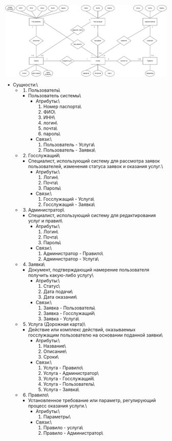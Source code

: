 ![alt text](https://github.com/cuug/MigrationMap/blob/master/Lab2/ERD-Diagram.png)

- Сущности:\
    - 1. Пользователь\
        - Пользователь системы\
            - Атрибуты:\
                1) Номер паспорта\
                2) ФИО\
                3) ИНН\
                4) логин\
                5) почта\
                6) пароль\
            - Связи:\
                1) Пользователь - Услуга\
                2) Пользователь - Заявка\
    - 2. Госслужащий\
        - Специалист, использующий систему для рассмотра заявок пользователей, изменения статуса заявок и оказания услуг.\
            - Атрибуты:\
                1) Логин\
                2) Почта\
                3) Пароль\
            - Связи:\
                1) Госслужащий - Услуга\
                2) Госслужащий - Заявка\
    - 3. Администратор\
        - Специалист, использующий систему для редактирования услуг и правил\
            - Атрибуты:\
                1) Логин\
                2) Почта\
                3) Пароль\
            - Связи:\
                1) Администратор - Правило\
                2) Администратор - Услуга\
    - 4. Заявка\
        - Документ, подтверждающий намерение пользователя получить какую-либо услугу\
            - Атрибуты:\
                1) Статус\
                2) Дата подачи\
                3) Дата оказания\
            - Связи:\
                1) Заявка - Пользователь\
                2) Заявка - Госслужащий\
                3) Заявка - Услуга\
    - 5. Услуга (Дорожная карта)\
        - Действие или комплекс действий, оказываемых госслужащим пользователю на основании поданной заявки\
            - Атрибуты:\
                1) Название\
                2) Описание\
                3) Сроки\
            - Связи:\
                1) Услуга - Правило\
                2) Услуга - Администратор\
                3) Услуга - Госслужащий\
                4) Услуга - Пользователь\
                5) Услуга - Заявка\
    - 6. Правило\
        -  Установленное требование или параметр, регулирующий процесс оказания услуги.\
            - Атрибуты:\
                1) Параметры\
            - Связи:\
                1) Правило - услуга\
                2) Правило - Администратор\
